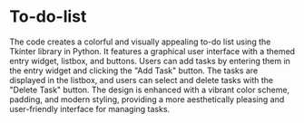 # To-do-list


The code creates a colorful and visually appealing to-do list using the Tkinter library in Python. 
It features a graphical user interface with a themed entry widget, listbox, and buttons.
Users can add tasks by entering them in the entry widget and clicking the "Add Task" button.
The tasks are displayed in the listbox, and users can select and delete tasks with the "Delete Task" button. 
The design is enhanced with a vibrant color scheme, padding, and modern styling, providing a more aesthetically pleasing and user-friendly interface for managing tasks.
